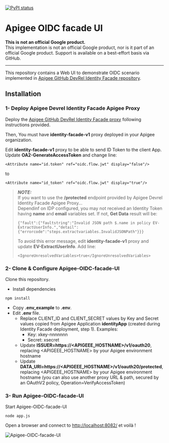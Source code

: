 [![PyPI status](https://img.shields.io/pypi/status/ansicolortags.svg)](https://pypi.python.org/pypi/ansicolortags/) 

# Apigee OIDC facade UI

**This is not an official Google product.**<BR>This implementation is not an official Google product, nor is it part of an official Google product. Support is available on a best-effort basis via GitHub.

***

This repository contains a Web UI to demonstrate OIDC scenario implemented in [Apigee GitHub DevRel Identity Facade repository](https://github.com/apigee/devrel/tree/main/references/identity-facade).

## Installation

### 1- Deploy Apigee Devrel Identity Facade Apigee Proxy

Deploy the [Apigee GitHub DevRel Identity Facade proxy](https://github.com/apigee/devrel/tree/main/references/identity-facade) following instructions provided.

Then, You must have **identity-facade-v1** proxy deployed in your Apigee organization.

Edit **identity-facade-v1** proxy to be able to send ID Token to the client App.<BR>Update **OA2-GenerateAccessToken** and change line:

 ```
 <Attribute name="id.token" ref="oidc.flow.jwt" display="false"/>
 ```

 to

  ```
  <Attribute name="id_token" ref="oidc.flow.jwt" display="true"/>
  ```

> **_NOTE:_**  
If you want to use the **/protected** endpoint provided by Apigee Devrel Identity Facade Apigee Proxy...<BR>
Dependinf on IDP configured, you may not received an Identity Token having **name** and **email** variables set. If not, **Get Data** result will be:
> ```
> {"fault":{"faultstring":"Invalid JSON path $.name in policy EV-ExtractUserInfo.","detail":{"errorcode":"steps.extractvariables.InvalidJSONPath"}}}
> ``` 
> To avoid this error message, edit **identity-facade-v1** proxy and update **EV-ExtractUserInfo**. Add line:
> ```
> <IgnoreUnresolvedVariables>true</IgnoreUnresolvedVariables>
> ```

### 2- Clone & Configure Apigee-OIDC-facade-UI

Clone this repository.

- Install dependencies
```
npm install
```

- Copy **.env_example** to **.env**. 
- Edit **.env** file.<BR>
    - Replace CLIENT_ID and CLIENT_SECRET values by Key and Secret values copied from Apigee Application **identityApp** (created during Identity Facade deployment, step 1). Examples: 
        - Key: xkey-nnnnnnn
        - Secret: xsecret
    - Update **ISSUER=https://<APIGEEE_HOSTNAME>/v1/oauth20**, replacing <APIGEEE_HOSTNAME> by your Apigee environment hostname
    - Update **DATA_URI=https://<APIGEEE_HOSTNAME>/v1/oauth20/protected**, replacing <APIGEEE_HOSTNAME> by your Apigee environment hostname (you can also use another proxy URL & path, secured by an OAuthV2 policy, Operation=VerifyAccessToken) 


### 3- Run Apigee-OIDC-facade-UI

Start Apigee-OIDC-facade-UI

```
node app.js
```

Open a browser and connect to [http://localhost:8082/](http://localhost:8082/) et voilà !

![Apigee-OIDC-facade-UI](./images/identity-facade-UI-2.gif)

